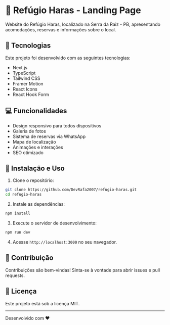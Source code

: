 # 🏡 Refúgio Haras - Landing Page

Website do Refúgio Haras, localizado na Serra da Raiz - PB, apresentando acomodações, reservas e informações sobre o local.

## 🚀 Tecnologias

Este projeto foi desenvolvido com as seguintes tecnologias:

- Next.js
- TypeScript
- Tailwind CSS
- Framer Motion
- React Icons
- React Hook Form

## 💻 Funcionalidades

- Design responsivo para todos dispositivos
- Galeria de fotos
- Sistema de reservas via WhatsApp
- Mapa de localização
- Animações e interações
- SEO otimizado

## 🔧 Instalação e Uso

1. Clone o repositório:
```bash
git clone https://github.com/DevRafa2007/refugio-haras.git
cd refugio-haras
```

2. Instale as dependências:
```bash
npm install
```

3. Execute o servidor de desenvolvimento:
```bash
npm run dev
```

4. Acesse `http://localhost:3000` no seu navegador.

## 🤝 Contribuição

Contribuições são bem-vindas! Sinta-se à vontade para abrir issues e pull requests.

## 📝 Licença

Este projeto está sob a licença MIT.

---

Desenvolvido com ♥
